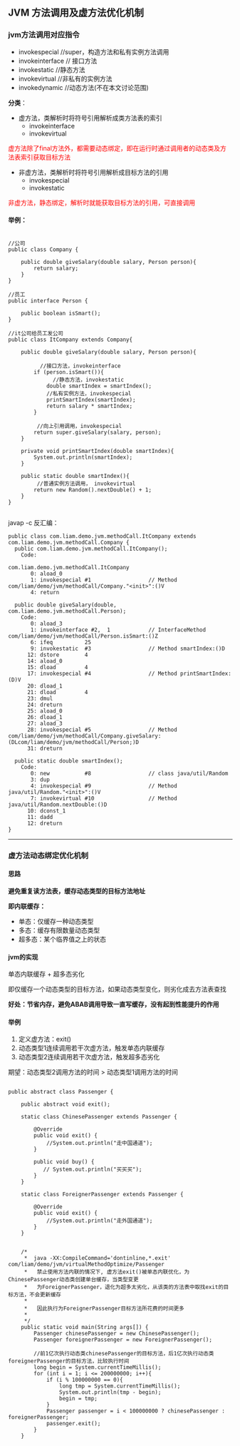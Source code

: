## JVM 方法调用及虚方法优化机制

### jvm方法调用对应指令

* invokespecial //super，构造方法和私有实例方法调用
* invokeinterface // 接口方法
* invokestatic //静态方法
* invokevirtual //非私有的实例方法
* invokedynamic //动态方法(不在本文讨论范围)

**分类**：

* 虚方法，类解析时将符号引用解析成类方法表的索引
	* invokeinterface
	* invokevirtual

<font color=red> 虚方法除了final方法外，都需要动态绑定，即在运行时通过调用者的动态类及方法表索引获取目标方法 </font>

* 非虚方法，类解析时将符号引用解析成目标方法的引用
	* invokespecial
	* invokestatic

<font color=red> 非虚方法，静态绑定，解析时就能获取目标方法的引用，可直接调用 </font>
	


#### 举例：

```

//公司
public class Company {

    public double giveSalary(double salary, Person person){
        return salary;
    }
}

//员工
public interface Person {

    public boolean isSmart();
}

//it公司给员工发公司
public class ItCompany extends Company{

    public double giveSalary(double salary, Person person){
		
		  //接口方法，invokeinterface
        if (person.isSmart()){
        	  //静态方法，invokestatic
            double smartIndex = smartIndex();
            //私有实例方法，invokespecial
            printSmartIndex(smartIndex);
            return salary * smartIndex;
        }

		 //向上引用调用，invokespecial
        return super.giveSalary(salary, person);
    }

    private void printSmartIndex(double smartIndex){
        System.out.println(smartIndex);
    }

    public static double smartIndex(){
    	 //普通实例方法调用， invokevirtual
        return new Random().nextDouble() + 1;
    }
}


```

javap -c 反汇编：

```
public class com.liam.demo.jvm.methodCall.ItCompany extends com.liam.demo.jvm.methodCall.Company {
  public com.liam.demo.jvm.methodCall.ItCompany();
    Code:

com.liam.demo.jvm.methodCall.ItCompany
       0: aload_0
       1: invokespecial #1                  // Method com/liam/demo/jvm/methodCall/Company."<init>":()V
       4: return

  public double giveSalary(double, com.liam.demo.jvm.methodCall.Person);
    Code:
       0: aload_3
       1: invokeinterface #2,  1            // InterfaceMethod com/liam/demo/jvm/methodCall/Person.isSmart:()Z
       6: ifeq          25
       9: invokestatic  #3                  // Method smartIndex:()D
      12: dstore        4
      14: aload_0
      15: dload         4
      17: invokespecial #4                  // Method printSmartIndex:(D)V
      20: dload_1
      21: dload         4
      23: dmul
      24: dreturn
      25: aload_0
      26: dload_1
      27: aload_3
      28: invokespecial #5                  // Method com/liam/demo/jvm/methodCall/Company.giveSalary:(DLcom/liam/demo/jvm/methodCall/Person;)D
      31: dreturn

  public static double smartIndex();
    Code:
       0: new           #8                  // class java/util/Random
       3: dup
       4: invokespecial #9                  // Method java/util/Random."<init>":()V
       7: invokevirtual #10                 // Method java/util/Random.nextDouble:()D
      10: dconst_1
      11: dadd
      12: dreturn
}

```

---

### 虚方法动态绑定优化机制

#### 思路
**避免重复读方法表，缓存动态类型的目标方法地址**

**即内联缓存：**

* 单态：仅缓存一种动态类型
* 多态：缓存有限数量动态类型
* 超多态：某个临界值之上的状态

#### jvm的实现

单态内联缓存 + 超多态劣化

即仅缓存一个动态类型的目标方法，如果动态类型变化，则劣化成去方法表查找

**好处：节省内存，避免ABAB调用导致一直写缓存，没有起到性能提升的作用**

#### 举例

1. 定义虚方法：exit()
2. 动态类型1连续调用若干次虚方法，触发单态内联缓存
3. 动态类型2连续调用若干次虚方法，触发超多态劣化

期望：动态类型2调用方法的时间 > 动态类型1调用方法的时间

```

public abstract class Passenger {

    public abstract void exit();

    static class ChinesePassenger extends Passenger {

        @Override
        public void exit() {
            //System.out.println("走中国通道");
        }

        public void buy() {
           // System.out.println("买买买");
        }
    }

    static class ForeignerPassenger extends Passenger {

        @Override
        public void exit() {
            //System.out.println("走外国通道");
        }
    }


    /*
     *  java -XX:CompileCommand='dontinline,*.exit' com/liam/demo/jvm/virtualMethodOptimize/Passenger
     *   禁止使用方法内联的情况下, 虚方法exit()被单态内联优化，为ChinesePassenger动态类创建单台缓存，当类型变更
     *   为ForeignerPassenger，退化为超多太劣化，从该类的方法表中取找exit的目标方法，不会更新缓存
     *
     *   因此执行为ForeignerPassenger目标方法所花费的时间更多
     *
     */
    public static void main(String args[]) {
        Passenger chinesePassenger = new ChinesePassenger();
        Passenger foreignerPassenger = new ForeignerPassenger();

        //前1亿次执行动态类chinesePassenger的目标方法，后1亿次执行动态类foreignerPassenger的目标方法，比较执行时间
        long begin = System.currentTimeMillis();
        for (int i = 1; i <= 200000000; i++){
            if (i % 100000000 == 0){
                long tmp = System.currentTimeMillis();
                System.out.println(tmp - begin);
                begin = tmp;
            }
            Passenger passenger = i < 100000000 ? chinesePassenger : foreignerPassenger;
            passenger.exit();
        }
    }

```

